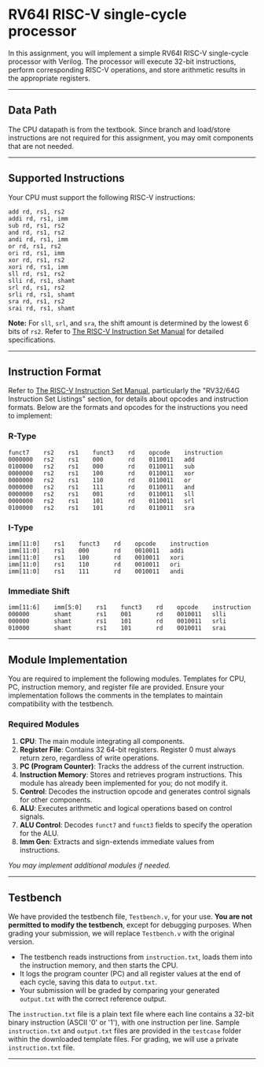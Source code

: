 # RV64I RISC-V single-cycle processor

In this assignment, you will implement a simple RV64I RISC-V single-cycle processor with Verilog. The processor will execute 32-bit instructions, perform corresponding RISC-V operations, and store arithmetic results in the appropriate registers.

---

## Data Path

The CPU datapath is from the textbook. Since branch and load/store instructions are not required for this assignment, you may omit components that are not needed.

---

## Supported Instructions

Your CPU must support the following RISC-V instructions:

```
add rd, rs1, rs2  
addi rd, rs1, imm  
sub rd, rs1, rs2  
and rd, rs1, rs2  
andi rd, rs1, imm  
or rd, rs1, rs2  
ori rd, rs1, imm  
xor rd, rs1, rs2  
xori rd, rs1, imm  
sll rd, rs1, rs2  
slli rd, rs1, shamt  
srl rd, rs1, rs2  
srli rd, rs1, shamt  
sra rd, rs1, rs2  
srai rd, rs1, shamt  
```

**Note:** For `sll`, `srl`, and `sra`, the shift amount is determined by the lowest 6 bits of `rs2`. Refer to [The RISC-V Instruction Set Manual](https://riscv.org/wp-content/uploads/2017/05/riscv-spec-v2.2.pdf) for detailed specifications.

---

## Instruction Format

Refer to [The RISC-V Instruction Set Manual](https://riscv.org/wp-content/uploads/2017/05/riscv-spec-v2.2.pdf), particularly the "RV32/64G Instruction Set Listings" section, for details about opcodes and instruction formats. Below are the formats and opcodes for the instructions you need to implement:

### R-Type
```
funct7    rs2    rs1    funct3    rd    opcode    instruction  
0000000   rs2    rs1    000       rd    0110011   add  
0100000   rs2    rs1    000       rd    0110011   sub  
0000000   rs2    rs1    100       rd    0110011   xor  
0000000   rs2    rs1    110       rd    0110011   or  
0000000   rs2    rs1    111       rd    0110011   and  
0000000   rs2    rs1    001       rd    0110011   sll  
0000000   rs2    rs1    101       rd    0110011   srl  
0100000   rs2    rs1    101       rd    0110011   sra  
```

### I-Type
```
imm[11:0]    rs1    funct3    rd    opcode    instruction  
imm[11:0]    rs1    000       rd    0010011   addi  
imm[11:0]    rs1    100       rd    0010011   xori  
imm[11:0]    rs1    110       rd    0010011   ori  
imm[11:0]    rs1    111       rd    0010011   andi  
```

### Immediate Shift
```
imm[11:6]    imm[5:0]    rs1    funct3    rd    opcode    instruction  
000000       shamt       rs1    001       rd    0010011   slli  
000000       shamt       rs1    101       rd    0010011   srli  
010000       shamt       rs1    101       rd    0010011   srai  
```

---

## Module Implementation

You are required to implement the following modules. Templates for CPU, PC, instruction memory, and register file are provided. Ensure your implementation follows the comments in the templates to maintain compatibility with the testbench.

### Required Modules
1. **CPU**: The main module integrating all components.  
2. **Register File**: Contains 32 64-bit registers. Register 0 must always return zero, regardless of write operations.  
3. **PC (Program Counter)**: Tracks the address of the current instruction.  
4. **Instruction Memory**: Stores and retrieves program instructions. This module has already been implemented for you; do not modify it.  
5. **Control**: Decodes the instruction opcode and generates control signals for other components.  
6. **ALU**: Executes arithmetic and logical operations based on control signals.  
7. **ALU Control**: Decodes `funct7` and `funct3` fields to specify the operation for the ALU.  
8. **Imm Gen**: Extracts and sign-extends immediate values from instructions.

*You may implement additional modules if needed.*

---

## Testbench

We have provided the testbench file, `Testbench.v`, for your use. **You are not permitted to modify the testbench**, except for debugging purposes. When grading your submission, we will replace `Testbench.v` with the original version.

- The testbench reads instructions from `instruction.txt`, loads them into the instruction memory, and then starts the CPU.  
- It logs the program counter (PC) and all register values at the end of each cycle, saving this data to `output.txt`.  
- Your submission will be graded by comparing your generated `output.txt` with the correct reference output.

The `instruction.txt` file is a plain text file where each line contains a 32-bit binary instruction (ASCII '0' or '1'), with one instruction per line. Sample `instruction.txt` and `output.txt` files are provided in the `testcase` folder within the downloaded template files. For grading, we will use a private `instruction.txt` file.

---